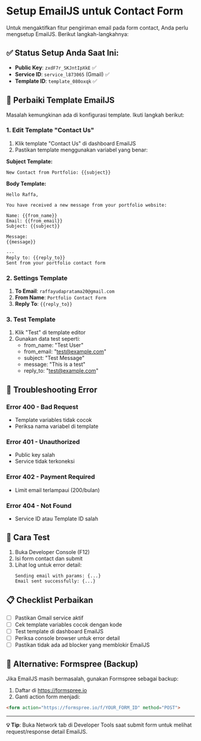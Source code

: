# Setup EmailJS untuk Contact Form

Untuk mengaktifkan fitur pengiriman email pada form contact, Anda perlu mengsetup EmailJS. Berikut langkah-langkahnya:

## ✅ Status Setup Anda Saat Ini:
- **Public Key**: `zxdF7r_SKJntIpXkE` ✅
- **Service ID**: `service_l873065` (Gmail) ✅  
- **Template ID**: `template_080oxqk` ✅

## 🔧 Perbaiki Template EmailJS

Masalah kemungkinan ada di konfigurasi template. Ikuti langkah berikut:

### 1. Edit Template "Contact Us"
1. Klik template "Contact Us" di dashboard EmailJS
2. Pastikan template menggunakan variabel yang benar:

**Subject Template:**
```
New Contact from Portfolio: {{subject}}
```

**Body Template:**
```
Hello Raffa,

You have received a new message from your portfolio website:

Name: {{from_name}}
Email: {{from_email}}
Subject: {{subject}}

Message:
{{message}}

---
Reply to: {{reply_to}}
Sent from your portfolio contact form
```

### 2. Settings Template
1. **To Email**: `raffayudapratama20@gmail.com`
2. **From Name**: `Portfolio Contact Form`
3. **Reply To**: `{{reply_to}}`

### 3. Test Template
1. Klik "Test" di template editor
2. Gunakan data test seperti:
   - from_name: "Test User"
   - from_email: "test@example.com" 
   - subject: "Test Message"
   - message: "This is a test"
   - reply_to: "test@example.com"

## 🚨 Troubleshooting Error

### Error 400 - Bad Request
- Template variables tidak cocok
- Periksa nama variabel di template

### Error 401 - Unauthorized  
- Public key salah
- Service tidak terkoneksi

### Error 402 - Payment Required
- Limit email terlampaui (200/bulan)

### Error 404 - Not Found
- Service ID atau Template ID salah

## 🧪 Cara Test

1. Buka Developer Console (F12)
2. Isi form contact dan submit
3. Lihat log untuk error detail:
   ```
   Sending email with params: {...}
   Email sent successfully: {...}
   ```

## 📋 Checklist Perbaikan

- [ ] Pastikan Gmail service aktif
- [ ] Cek template variables cocok dengan kode
- [ ] Test template di dashboard EmailJS
- [ ] Periksa console browser untuk error detail
- [ ] Pastikan tidak ada ad blocker yang memblokir EmailJS

## 🔄 Alternative: Formspree (Backup)

Jika EmailJS masih bermasalah, gunakan Formspree sebagai backup:

1. Daftar di https://formspree.io
2. Ganti action form menjadi:
```html
<form action="https://formspree.io/f/YOUR_FORM_ID" method="POST">
```

---

**💡 Tip**: Buka Network tab di Developer Tools saat submit form untuk melihat request/response detail EmailJS.
